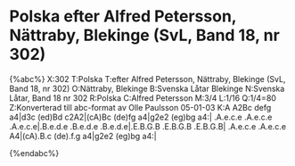 # Polska efter Alfred Petersson, Nättraby, Blekinge (SvL, Band 18, nr 302)

{%abc%}
X:302
T:Polska
T:efter Alfred Petersson, Nättraby, Blekinge (SvL, Band 18, nr 302)
O:Nättraby, Blekinge
B:Svenska Låtar Blekinge
N:Svenska Låtar, Band 18 nr 302
R:Polska
C:Alfred Petersson
M:3/4
L:1/16
Q:1/4=80
Z:Konverterad till abc-format av  Olle Paulsson 05-01-03
K:A
A2Bc defg a4|d3c (ed)Bd c2A2|(cA)Bc (de)fg a4|g2e2 (eg)bg a4:|
.A.e.c.e .A.e.c.e .A.e.c.e|.B.e.d.e .B.e.d.e .B.e.d.e|.E.B.G.B .E.B.G.B .E.B.G.B|
.A.e.c.e .A.e.c.e A4|(cA).B.c (de).f.g a4|g2e2 (eg)bg a4:|

{%endabc%}

